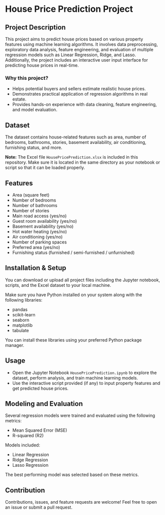 # House Price Prediction Project

## Project Description
This project aims to predict house prices based on various property features using machine learning algorithms. It involves data preprocessing, exploratory data analysis, feature engineering, and evaluation of multiple regression models such as Linear Regression, Ridge, and Lasso.  
Additionally, the project includes an interactive user input interface for predicting house prices in real-time.

### Why this project?
- Helps potential buyers and sellers estimate realistic house prices.  
- Demonstrates practical application of regression algorithms in real estate.  
- Provides hands-on experience with data cleaning, feature engineering, and model evaluation.

## Dataset
The dataset contains house-related features such as area, number of bedrooms, bathrooms, stories, basement availability, air conditioning, furnishing status, and more.  

**Note:** The Excel file `HousePricePrediction.xlsx` is included in this repository. Make sure it is located in the same directory as your notebook or script so that it can be loaded properly.

## Features
- Area (square feet)  
- Number of bedrooms  
- Number of bathrooms  
- Number of stories  
- Main road access (yes/no)  
- Guest room availability (yes/no)  
- Basement availability (yes/no)  
- Hot water heating (yes/no)  
- Air conditioning (yes/no)  
- Number of parking spaces  
- Preferred area (yes/no)  
- Furnishing status (furnished / semi-furnished / unfurnished)

## Installation & Setup
You can download or upload all project files including the Jupyter notebook, scripts, and the Excel dataset to your local machine.

Make sure you have Python installed on your system along with the following libraries:  
- pandas  
- scikit-learn  
- seaborn  
- matplotlib  
- tabulate  

You can install these libraries using your preferred Python package manager.

## Usage
- Open the Jupyter Notebook `HousePricePrediction.ipynb` to explore the dataset, perform analysis, and train machine learning models.  
- Use the interactive script provided (if any) to input property features and get predicted house prices.

## Modeling and Evaluation
Several regression models were trained and evaluated using the following metrics:  
- Mean Squared Error (MSE)  
- R-squared (R2)  

Models included:  
- Linear Regression  
- Ridge Regression  
- Lasso Regression  

The best performing model was selected based on these metrics.

## Contribution
Contributions, issues, and feature requests are welcome! Feel free to open an issue or submit a pull request.


